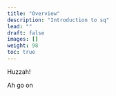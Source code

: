 ```yaml
---
title: "Overview"
description: "Introduction to sq"
lead: ""
draft: false
images: []
weight: 98
toc: true
---
```


Huzzah!



Ah go on

